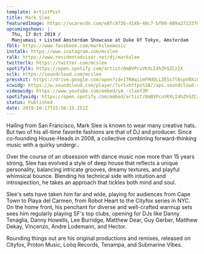 ```yaml
---
template: ArtistPost
title: Mark Slee
featuredImage: https://ucarecdn.com/e8fc9726-414b-40c7-bf00-889a27233f65/-/crop/1084x389/81,0/-/preview/
upcomingshows: |-
  Thu, 17 Oct 2019 /
  Manjumasi + Listed Amsterdam Showcase at Duke Of Tokyo, Amsterdam
fblk: https://www.facebook.com/marksleemusic
instalk: https://www.instagram.com/mcslee
ralk: https://www.residentadvisor.net/dj/markslee
twitterlk: https://twitter.com/mcslee
spotifylk: https://open.spotify.com/artist/0mBVPcuVKXLI4hZhSZCzZX
sclk: https://soundcloud.com/mcslee
presskit: https://drive.google.com/open?id=1TKWqiimFMdQLLZESs7l6spV0Xi8tYlPB
scwidg: https://w.soundcloud.com/player/?url=https%3A//api.soundcloud.com/tracks/692168764&color=%23ff5500&auto_play=false&hide_related=false&show_comments=true&show_user=true&show_reposts=false&show_teaser=true&visual=true
videowidg: https://www.youtube.com/embed/yA_-claofJM
spotifywidg: https://open.spotify.com/embed/artist/0mBVPcuVKXLI4hZhSZCzZX
status: Published
date: 2019-10-17T15:56:15.251Z
---
```

Hailing from San Francisco, Mark Slee is known to wear many creative hats. But two of his all-time favorite fashions are that of DJ and producer. Since co-founding House-Heads in 2008, a collective combining forward-thinking music with a quirky undergr..



Over the course of an obsession with dance music now more than 15 years strong, Slee has evolved a style of deep house that reflects a unique personality, balancing intricate grooves, dreamy textures, and playful whimsical bounce. Blending his technical side with intuition and introspection, he takes an approach that tickles both mind and soul.



Slee's sets have taken him far and wide, playing for audiences from Cape Town to Playa del Carmen, from Robot Heart to the Cityfox series in NYC. On the home front, his penchant for diverse and well-crafted warmup sets sees him regularly playing SF's top clubs, opening for DJs like Danny Tenaglia, Danny Howells, Lee Burridge, Matthew Dear, Guy Gerber, Matthew Dekay, Vincenzo, Andre Lodemann, and Hector.



Rounding things out are his original productions and remixes, released on Cityfox, Proton Music, Loöq Records, Tenampa, and Submarine Vibes.
